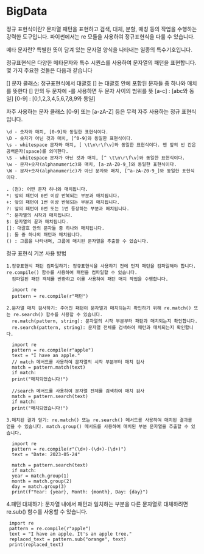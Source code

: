 # BigData

정규 표현식이란?
문자열 패턴을 표현하고 검색, 대체, 분할, 매칭 등의 작업을 수행하는 강력한 도구입니다. 파이썬에서는 re 모듈을 사용하여 정규표현식을 다룰 수 있습니다.

메타 문자란? 특별한 뜻이 담겨 있는 문자열 양식을 나타내는 일종의 특수기호입니다.

정규표현식은 다양한 메타문자와 특수 시퀀스를 사용하여 문자열의 패턴을 표현합니다. 몇 가지 주요한 것들은 다음과 같습니다

[] 문자 클래스: 정규표현식에서 대괄호 [] 는 대괄호 안에 포함된 문자들 중 하나와 매치를 뜻한다
[] 안의 두 문자에 -를 사용하면 두 문자 사이의 범위를 뜻
  [a-c] : [abc와 동일]
  [0-9] : [0,1,2,3,4,5,6,7,8,9와 동일]
  
  자주 사용하는 문자 클래스
  [0-9] 또는 [a-zA-Z] 등은 무척 자주 사용하는 정규 표현식입니다. 

    \d - 숫자와 매치, [0-9]와 동일한 표현식이다.
    \D - 숫자가 아닌 것과 매치, [^0-9]와 동일한 표현식이다.
    \s - whitespace 문자와 매치, [ \t\n\r\f\v]와 동일한 표현식이다. 맨 앞의 빈 칸은 공백문자(space)를 의미한다.
    \S - whitespace 문자가 아닌 것과 매치, [^ \t\n\r\f\v]와 동일한 표현식이다.
    \w - 문자+숫자(alphanumeric)와 매치, [a-zA-Z0-9_]와 동일한 표현식이다.
    \W - 문자+숫자(alphanumeric)가 아닌 문자와 매치, [^a-zA-Z0-9_]와 동일한 표현식이다.
 
    . (점): 어떤 문자 하나와 매치됩니다.
    *: 앞의 패턴이 0번 이상 반복되는 부분과 매치됩니다.
    +: 앞의 패턴이 1번 이상 반복되는 부분과 매치됩니다.
    ?: 앞의 패턴이 0번 또는 1번 등장하는 부분과 매치됩니다.
    ^: 문자열의 시작과 매치됩니다.
    $: 문자열의 끝과 매치됩니다.
    []: 대괄호 안의 문자들 중 하나와 매치됩니다.
    |: 둘 중 하나의 패턴과 매치됩니다.
    () : 그룹을 나타내며, 그룹에 매치된 문자열을 추출할 수 있습니다.
    
    
정규 표현식 기본 사용 방법

    1.정규표현식 패턴 컴파일하기: 정규표현식을 사용하기 전에 먼저 패턴을 컴파일해야 합니다. re.compile() 함수를 사용하여 패턴을 컴파일할 수 있습니다.
      컴파일된 패턴 객체를 반환하고 이를 사용하여 패턴 매치 작업을 수행합니다.
      
      import re
      pattern = re.compile(r"패턴")
      
    2.문자열 매치 검사하기: 주어진 패턴이 문자열과 매치되는지 확인하기 위해 re.match() 또는 re.search() 함수를 사용할 수 있습니다.
      re.match(pattern, string): 문자열의 시작 부분부터 패턴과 매치되는지 확인합니다.
      re.search(pattern, string): 문자열 전체를 검색하여 패턴과 매치되는지 확인합니다.
      
      import re
      pattern = re.compile(r"apple")
      text = "I have an apple."
      // match 메서드를 사용하여 문자열의 시작 부분부터 매치 검사
      match = pattern.match(text)
      if match:
      print("매치되었습니다!")

      //search 메서드를 사용하여 문자열 전체를 검색하여 매치 검사
      match = pattern.search(text)
      if match:
      print("매치되었습니다!")
      
    3.매치된 결과 얻기: re.match() 또는 re.search() 메서드를 사용하여 매치된 결과를 얻을 수 있습니다. match.group() 메서드를 사용하여 매치된 부분 문자열을 추출할 수 있습니다.
   
      import re
      pattern = re.compile(r"(\d+)-(\d+)-(\d+)")
      text = "Date: 2023-05-24"

      match = pattern.search(text)
      if match:
      year = match.group(1)
      month = match.group(2)
      day = match.group(3)
      print(f"Year: {year}, Month: {month}, Day: {day}")
      
   4.패턴 대체하기: 문자열 내에서 패턴과 일치하는 부분을 다른 문자열로 대체하려면 re.sub() 함수를 사용할 수 있습니다.
     
     import re
     pattern = re.compile(r"apple")
     text = "I have an apple. It's an apple tree."
     replaced_text = pattern.sub("orange", text)
     print(replaced_text)
     
      
    
    

